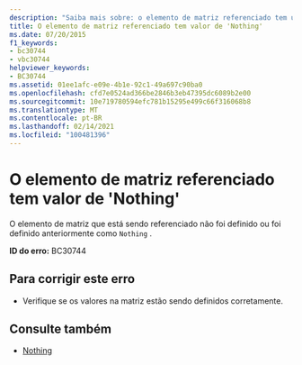 ```yaml
---
description: "Saiba mais sobre: o elemento de matriz referenciado tem um valor de ' Nothing '"
title: O elemento de matriz referenciado tem valor de 'Nothing'
ms.date: 07/20/2015
f1_keywords:
- bc30744
- vbc30744
helpviewer_keywords:
- BC30744
ms.assetid: 01ee1afc-e09e-4b1e-92c1-49a697c90ba0
ms.openlocfilehash: cfd7e0524ad366be2846b3eb47395dc6089b2e00
ms.sourcegitcommit: 10e719780594efc781b15295e499c66f316068b8
ms.translationtype: MT
ms.contentlocale: pt-BR
ms.lasthandoff: 02/14/2021
ms.locfileid: "100481396"
---
```

# <a name="referenced-array-element-has-a-value-of-nothing"></a>O elemento de matriz referenciado tem valor de 'Nothing'

O elemento de matriz que está sendo referenciado não foi definido ou foi definido anteriormente como `Nothing` .  
  
 **ID do erro:** BC30744  
  
## <a name="to-correct-this-error"></a>Para corrigir este erro  
  
- Verifique se os valores na matriz estão sendo definidos corretamente.  
  
## <a name="see-also"></a>Consulte também

- [Nothing](../language-reference/nothing.md)
